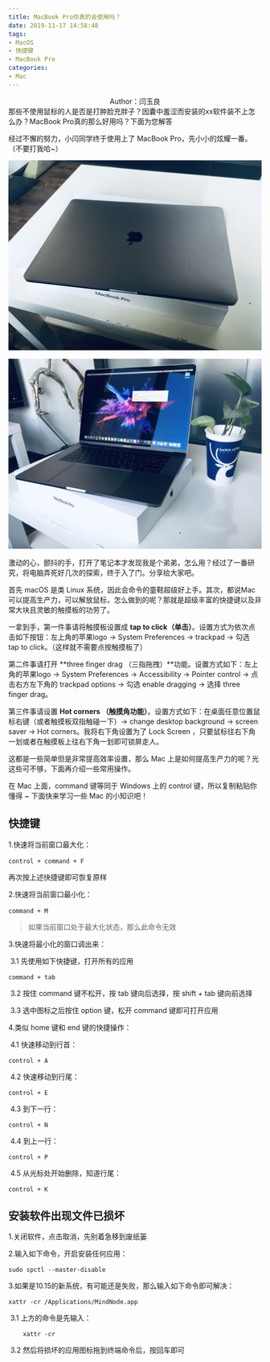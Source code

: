 ```yaml
---
title: MacBook Pro你真的会使用吗？
date: 2019-11-17 14:58:48
tags:
- MacOS
- 快捷键
- MacBook Pro
categories:
- Mac
---
```


 <center>Author：闫玉良</center> 
那些不使用鼠标的人是否是打肿脸充胖子？因囊中羞涩而安装的xx软件装不上怎么办？MacBook Pro真的那么好用吗？下面为您解答

<!--more-->

经过不懈的努力，小闫同学终于使用上了 MacBook Pro，先小小的炫耀一番。（不要打我哈~）

![小闫同学的 MacBook Pro](https://github.com/EthanYan6/pic/raw/master/MacBookPro%E4%BD%A0%E7%9C%9F%E7%9A%84%E4%BC%9A%E4%BD%BF%E7%94%A8%E5%90%97%EF%BC%9F/IMG_0212.jpg)

![小闫同学的 MacBook Pro](https://github.com/EthanYan6/pic/raw/master/MacBookPro%E4%BD%A0%E7%9C%9F%E7%9A%84%E4%BC%9A%E4%BD%BF%E7%94%A8%E5%90%97%EF%BC%9F/IMG_0211.jpg)

激动的心，颤抖的手，打开了笔记本才发现我是个弟弟，怎么用？经过了一番研究，将电脑弄死好几次的探索，终于入了门。分享给大家吧。

首先 macOS 是类 Linux 系统，因此会命令的童鞋超级好上手。其次，都说Mac 可以提高生产力，可以解放鼠标，怎么做到的呢？那就是超级丰富的快捷键以及非常大块且灵敏的触摸板的功劳了。

一拿到手，第一件事请将触摸板设置成 **tap to click（单击）**。设置方式为依次点击如下按钮：左上角的苹果logo -> System Preferences -> trackpad -> 勾选 tap to click。（这样就不需要点按触摸板了）

第二件事请打开 **three finger drag （三指拖拽）**功能。设置方式如下：左上角的苹果logo -> System Preferences -> Accessibility -> Pointer control -> 点击右方左下角的 trackpad options -> 勾选 enable dragging -> 选择 three finger drag。

第三件事请设置 **Hot corners （触摸角功能）**。设置方式如下：在桌面任意位置鼠标右键（或者触摸板双指触碰一下）-> change desktop background -> screen saver -> Hot corners。我将右下角设置为了 Lock Screen ，只要鼠标往右下角一划或者在触摸板上往右下角一划即可锁屏走人。

这都是一些简单但是非常提高效率设置，那么 Mac 上是如何提高生产力的呢？光这些可不够，下面再介绍一些常用操作。

在 Mac 上面，command 键等同于 Windows 上的 control 键，所以复制粘贴你懂得 ~ 下面快来学习一些 Mac 的小知识吧！

## 快捷键

1.快速将当前窗口最大化： 

`control + command + F `

再次按上述快捷键即可恢复原样 

2.快速将当前窗口最小化： 

`command + M `

> 如果当前窗口处于最大化状态，那么此命令无效 

3.快速将最小化的窗口调出来： 

​	3.1 先使用如下快捷键，打开所有的应用

```shell
command + tab 
```

​	3.2 按住 command 键不松开，按 tab 键向后选择，按 shift + tab 键向前选择

​	3.3 选中图标之后按住 option 键，松开 command 键即可打开应用

4.类似 home 键和 end 键的快捷操作：

​	4.1 快速移动到行首：

```shell
control + A
```

​	4.2 快速移动到行尾：

```shell
control + E
```

​	4.3 到下一行：

```shell
control + N
```

​	4.4 到上一行：

```shel
control + P
```

​	4.5 从光标处开始删除，知道行尾：

```shell
control + K
```



## 安装软件出现文件已损坏

1.关闭软件，点击取消，先别着急移到废纸篓 

2.输入如下命令，开启安装任何应用：

```shell
sudo spctl --master-disable 
```

3.如果是10.15的新系统，有可能还是失败，那么输入如下命令即可解决： 

```shell
xattr -cr /Applications/MindNode.app
```

​	3.1 上方的命令是先输入：

```shell
	xattr -cr
```

​	3.2 然后将损坏的应用图标拖到终端命令后，按回车即可 